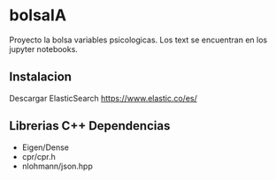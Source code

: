 # bolsaIA
Proyecto la bolsa variables psicologicas. Los text se encuentran en los jupyter notebooks.

## Instalacion
Descargar ElasticSearch https://www.elastic.co/es/

## Librerias C++ Dependencias
* Eigen/Dense
* cpr/cpr.h
* nlohmann/json.hpp


